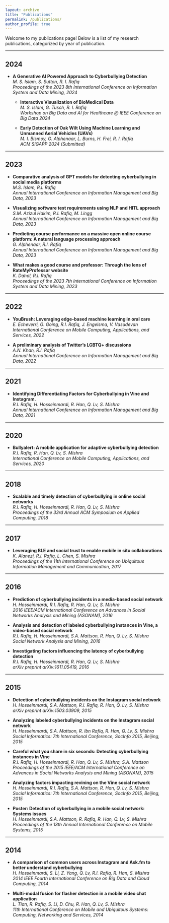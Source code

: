 ```yaml
---
layout: archive
title: "Publications"
permalink: /publications/
author_profile: true
---
```


<!-- {% if author.googlescholar %}
  You can also find my articles on <u><a href="{{author.googlescholar}}">my Google Scholar profile</a>.</u>
{% endif %}

{% include base_path %}

{% for post in site.publications reversed %}
  {% include archive-single.html %}
{% endfor %} -->

Welcome to my publications page! Below is a list of my research publications, categorized by year of publication.

---

## 2024
- **A Generative AI Powered Approach to Cyberbullying Detection**  
  *M. S. Islam, S. Sutton, R. I. Rafiq*  
  *Proceedings of the 2023 8th International Conference on Information System and Data Mining, 2024*

  - **Interactive Visualization of BioMedical Data**  
  *M. S. Islam, G. Tusch, R. I. Rafiq*  
  *Workshop on Big Data and AI for Healthcare @ IEEE Conference on Big Data 2024*

  - **Early Detection of Oak Wilt Using Machine Learning and Unmanned Aerial Vehicles (UAVs)**  
  *M. I. Bismoy, G. Alphenaar, L. Burns, H. Frei, R. I. Rafiq*  
  *ACM SIGAPP 2024 (Submitted)*

---

## 2023
- **Comparative analysis of GPT models for detecting cyberbullying in social media platforms**  
  *M.S. Islam, R.I. Rafiq*  
  *Annual International Conference on Information Management and Big Data, 2023*

- **Visualizing software test requirements using NLP and HITL approach**  
  *S.M. Azizul Hakim, R.I. Rafiq, M. Lingg*  
  *Annual International Conference on Information Management and Big Data, 2023*

- **Predicting course performance on a massive open online course platform: A natural language processing approach**  
  *G. Alphenaar, R.I. Rafiq*  
  *Annual International Conference on Information Management and Big Data, 2023*

- **What makes a good course and professor: Through the lens of RateMyProfessor website**  
  *K. Dahal, R.I. Rafiq*  
  *Proceedings of the 2023 7th International Conference on Information System and Data Mining, 2023*

---

## 2022
- **YouBrush: Leveraging edge-based machine learning in oral care**  
  *E. Echeverri, G. Going, R.I. Rafiq, J. Engelsma, V. Vasudevan*  
  *International Conference on Mobile Computing, Applications, and Services, 2022*

- **A preliminary analysis of Twitter’s LGBTQ+ discussions**  
  *A.N. Khan, R.I. Rafiq*  
  *Annual International Conference on Information Management and Big Data, 2022*

---

## 2021
- **Identifying Differentiating Factors for Cyberbullying in Vine and Instagram.**  
  *R.I. Rafiq, H. Hosseinmardi, R. Han, Q. Lv, S. Mishra*  
  *Annual International Conference on Information Management and Big Data, 2021*

---

## 2020
- **Bullyalert: A mobile application for adaptive cyberbullying detection**  
  *R.I. Rafiq, R. Han, Q. Lv, S. Mishra*  
  *International Conference on Mobile Computing, Applications, and Services, 2020*

---

## 2018
- **Scalable and timely detection of cyberbullying in online social networks**  
  *R.I. Rafiq, H. Hosseinmardi, R. Han, Q. Lv, S. Mishra*  
  *Proceedings of the 33rd Annual ACM Symposium on Applied Computing, 2018*

---

## 2017
- **Leveraging BLE and social trust to enable mobile in situ collaborations**  
  *K. Alanezi, R.I. Rafiq, L. Chen, S. Mishra*  
  *Proceedings of the 11th International Conference on Ubiquitous Information Management and Communication, 2017*

---

## 2016
- **Prediction of cyberbullying incidents in a media-based social network**  
  *H. Hosseinmardi, R.I. Rafiq, R. Han, Q. Lv, S. Mishra*  
  *2016 IEEE/ACM International Conference on Advances in Social Networks Analysis and Mining (ASONAM), 2016*

- **Analysis and detection of labeled cyberbullying instances in Vine, a video-based social network**  
  *R.I. Rafiq, H. Hosseinmardi, S.A. Mattson, R. Han, Q. Lv, S. Mishra*  
  *Social Network Analysis and Mining, 2016*

- **Investigating factors influencing the latency of cyberbullying detection**  
  *R.I. Rafiq, H. Hosseinmardi, R. Han, Q. Lv, S. Mishra*  
  *arXiv preprint arXiv:1611.05419, 2016*

---

## 2015
- **Detection of cyberbullying incidents on the Instagram social network**  
  *H. Hosseinmardi, S.A. Mattson, R.I. Rafiq, R. Han, Q. Lv, S. Mishra*  
  *arXiv preprint arXiv:1503.03909, 2015*

- **Analyzing labeled cyberbullying incidents on the Instagram social network**  
  *H. Hosseinmardi, S.A. Mattson, R. Ibn Rafiq, R. Han, Q. Lv, S. Mishra*  
  *Social Informatics: 7th International Conference, SocInfo 2015, Beijing, 2015*

- **Careful what you share in six seconds: Detecting cyberbullying instances in Vine**  
  *R.I. Rafiq, H. Hosseinmardi, R. Han, Q. Lv, S. Mishra, S.A. Mattson*  
  *Proceedings of the 2015 IEEE/ACM International Conference on Advances in Social Networks Analysis and Mining (ASONAM), 2015*

- **Analyzing factors impacting revining on the Vine social network**  
  *H. Hosseinmardi, R.I. Rafiq, S.A. Mattson, R. Han, Q. Lv, S. Mishra*  
  *Social Informatics: 7th International Conference, SocInfo 2015, Beijing, 2015*

- **Poster: Detection of cyberbullying in a mobile social network: Systems issues**  
  *H. Hosseinmardi, S.A. Mattson, R. Rafiq, R. Han, Q. Lv, S. Mishra*  
  *Proceedings of the 13th Annual International Conference on Mobile Systems, 2015*

---

## 2014
- **A comparison of common users across Instagram and Ask.fm to better understand cyberbullying**  
  *H. Hosseinmardi, S. Li, Z. Yang, Q. Lv, R.I. Rafiq, R. Han, S. Mishra*  
  *2014 IEEE Fourth International Conference on Big Data and Cloud Computing, 2014*

- **Multi-modal fusion for flasher detection in a mobile video chat application**  
  *L. Tian, R. Rafiq, S. Li, D. Chu, R. Han, Q. Lv, S. Mishra*  
  *11th International Conference on Mobile and Ubiquitous Systems: Computing, Networking and Services, 2014*
